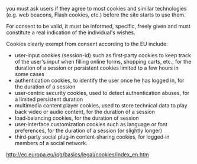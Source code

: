 you must ask users if they agree to most cookies and similar technologies (e.g. web beacons, Flash cookies, etc.) before the site starts to use them.

For consent to be valid, it must be informed, specific, freely given and must constitute a real indication of the individual's wishes.

Cookies clearly exempt from consent according to the EU include:
- user‑input cookies (session-id) such as first‑party cookies to keep track of the user's input when filling online forms, shopping carts, etc., for the duration of a session or persistent cookies limited to a few hours in some cases
- authentication cookies, to identify the user once he has logged in, for the duration of a session
- user‑centric security cookies, used to detect authentication abuses, for a limited persistent duration
- multimedia content player cookies, used to store technical data to play back video or audio content, for the duration of a session
- load‑balancing cookies, for the duration of session
- user‑interface customization cookies such as language or font preferences, for the duration of a session (or slightly longer)
- third‑party social plug‑in content‑sharing cookies, for logged‑in members of a social network.

http://ec.europa.eu/ipg/basics/legal/cookies/index_en.htm

